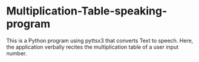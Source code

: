 # Multiplication-Table-speaking-program
This is a Python program using pyttsx3 that converts Text to speech. Here, the application verbally recites the multiplication table of a user input number.
